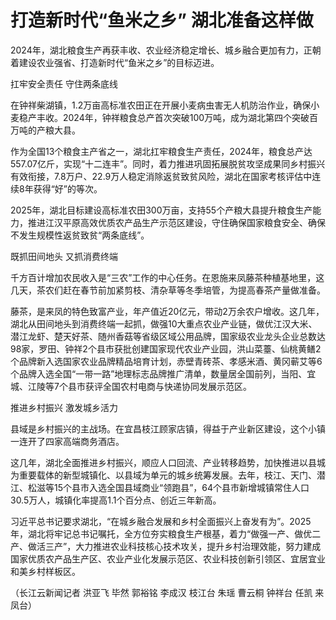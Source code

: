 # 打造新时代“鱼米之乡” 湖北准备这样做

2024年，湖北粮食生产再获丰收、农业经济稳定增长、城乡融合更加有力，正朝着建设农业强省、打造新时代“鱼米之乡”的目标迈进。

扛牢安全责任 守住两条底线

在钟祥柴湖镇，1.2万亩高标准农田正在开展小麦病虫害无人机防治作业，确保小麦稳产丰收。2024年，钟祥粮食总产首次突破100万吨，成为湖北第四个突破百万吨的产粮大县。

作为全国13个粮食主产省之一，湖北扛牢粮食生产责任，2024年，粮食总产达557.07亿斤，实现“十二连丰”。同时，着力推进巩固拓展脱贫攻坚成果同乡村振兴有效衔接，7.8万户、22.9万人稳定消除返贫致贫风险，湖北在国家考核评估中连续8年获得“好”的等次。

2025年，湖北目标建设高标准农田300万亩，支持55个产粮大县提升粮食生产能力，推进江汉平原高效优质农产品生产示范区建设，守住确保国家粮食安全、确保不发生规模性返贫致贫“两条底线”。

既抓田间地头 又抓消费终端

千方百计增加农民收入是“三农”工作的中心任务。在恩施来凤藤茶种植基地里，这几天，茶农们赶在春节前加紧剪枝、清杂草等冬季培管，为提高春茶产量做准备。

藤茶，是来凤的特色致富产业，年产值近20亿元，带动2万余农户增收。这几年，湖北从田间地头到消费终端一起抓，做强10大重点农业产业链，做优江汉大米、潜江龙虾、楚天好茶、随州香菇等省级区域公用品牌，国家级农业龙头企业总数达98家，罗田、钟祥2个县市获批创建国家现代农业产业园，洪山菜薹、仙桃黄鳝2个品牌新入选国家农业品牌精品培育计划，赤壁青砖茶、孝感米酒、黄冈蕲艾等6个品牌入选全国“一带一路”地理标志品牌推广清单，数量居全国前列，当阳、宜城、江陵等7个县市获评全国农村电商与快递协同发展示范区。

推进乡村振兴 激发城乡活力

县域是乡村振兴的主战场。在宜昌枝江顾家店镇，得益于产业新区建设，这个小镇一连开了四家高端商务酒店。

这几年，湖北全面推进乡村振兴，顺应人口回流、产业转移趋势，加快推进以县城为重要载体的新型城镇化、以县域为单元的城乡统筹发展。去年，枝江、天门、潜江、松滋等15个县市入选全国县域商业“领跑县”，64个县市新增城镇常住人口30.5万人，城镇化率提高1.1个百分点、创近三年新高。

习近平总书记要求湖北，“在城乡融合发展和乡村全面振兴上奋发有为”。2025年，湖北将牢记总书记嘱托，全方位夯实粮食生产根基，着力“做强一产、做优二产、做活三产”，大力推进农业科技核心技术攻关，提升乡村治理效能，努力建成国家优质农产品生产区、农业产业化发展示范区、农业科技创新引领区、宜居宜业和美乡村样板区。

（长江云新闻记者 洪亚飞 毕然 郭裕铭 李成汉 枝江台 朱瑶 曹云桐 钟祥台 任凯 来凤台）

